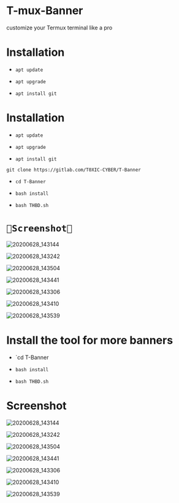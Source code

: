 # T-mux-Banner
customize your Termux terminal like a pro 

# Installation

- `apt update`

- `apt upgrade`

- `apt install git`

# Installation

- `apt update`

- `apt upgrade`

- `apt install git`
```
git clone https://gitlab.com/T0XIC-CYBER/T-Banner
```
- `cd T-Banner`

- `bash install`

- `bash THBD.sh`

# `📸Screenshot📸`


![20200628_143144](https://user-images.githubusercontent.com/53935554/85947250-fcdefa00-b938-11ea-8b19-5a7fcce9e4ef.jpg)


![20200628_143242](https://user-images.githubusercontent.com/53935554/85947272-2861e480-b939-11ea-8bce-3b01c0478fce.jpg)


![20200628_143504](https://user-images.githubusercontent.com/53935554/85947301-5fd09100-b939-11ea-845c-1be252ecb1c3.jpg)


![20200628_143441](https://user-images.githubusercontent.com/53935554/85947313-7b3b9c00-b939-11ea-9171-210f27ea414b.jpg)


![20200628_143306](https://user-images.githubusercontent.com/53935554/85947359-bb028380-b939-11ea-961d-6c21662f798f.jpg)


![20200628_143410](https://user-images.githubusercontent.com/53935554/85947381-d9687f00-b939-11ea-8d58-c5291cdc4f77.jpg)



![20200628_143539](https://user-images.githubusercontent.com/53935554/85947440-3bc17f80-b93a-11ea-905d-02638016d07a.jpg)


# Install the tool for more banners 


- `cd T-Banner

- `bash install`

- `bash THBD.sh`

# Screenshot


![20200628_143144](https://user-images.githubusercontent.com/53935554/85947250-fcdefa00-b938-11ea-8b19-5a7fcce9e4ef.jpg)


![20200628_143242](https://user-images.githubusercontent.com/53935554/85947272-2861e480-b939-11ea-8bce-3b01c0478fce.jpg)


![20200628_143504](https://user-images.githubusercontent.com/53935554/85947301-5fd09100-b939-11ea-845c-1be252ecb1c3.jpg)


![20200628_143441](https://user-images.githubusercontent.com/53935554/85947313-7b3b9c00-b939-11ea-9171-210f27ea414b.jpg)


![20200628_143306](https://user-images.githubusercontent.com/53935554/85947359-bb028380-b939-11ea-961d-6c21662f798f.jpg)


![20200628_143410](https://user-images.githubusercontent.com/53935554/85947381-d9687f00-b939-11ea-8d58-c5291cdc4f77.jpg)



![20200628_143539](https://user-images.githubusercontent.com/53935554/85947440-3bc17f80-b93a-11ea-905d-02638016d07a.jpg)


